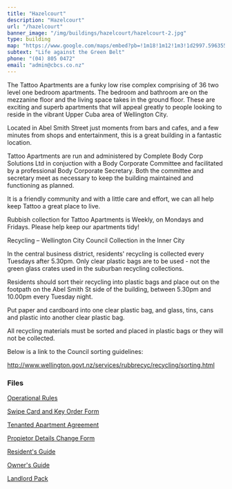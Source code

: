 ```yaml
---
title: "Hazelcourt"
description: "Hazelcourt"
url: "/hazelcourt"
banner_image: "/img/buildings/hazelcourt/hazelcourt-2.jpg"
type: building
map: "https://www.google.com/maps/embed?pb=!1m18!1m12!1m3!1d2997.5963558903363!2d174.78551785148673!3d-41.295888548819306!2m3!1f0!2f0!3f0!3m2!1i1024!2i768!4f13.1!3m3!1m2!1s0x6d38afc5caa2749d%3A0xd016cffc2b41c825!2s4+Claremont+Grove%2C+Mt+Victoria%2C+Wellington+6011!5e0!3m2!1sen!2snz!4v1450689043767"
subtext: "Life against the Green Belt"
phone: "(04) 805 0472"
email: "admin@cbcs.co.nz"
---
```

The Tattoo Apartments are a funky low rise complex comprising of 36 two level one bedroom apartments. The bedroom and bathroom are on the mezzanine floor and the living space takes in the ground floor. These are exciting and superb apartments that will appeal greatly to people looking to reside in the vibrant Upper Cuba area of Wellington City.

Located in Abel Smith Street just moments from bars and cafes, and a few minutes from shops and entertainment, this is a great building in a fantastic location.

Tattoo Apartments are run and administered by Complete Body Corp Solutions Ltd in conjuction with a Body Corporate Committee and facilitated by a professional Body Corporate Secretary.  Both the committee and secretary meet as necessary to keep the building maintained and functioning as planned.

It is a friendly community and with a little care and effort, we can all help keep Tattoo a great place to live.



Rubbish collection for Tattoo Apartments is Weekly, on Mondays and Fridays. Please help keep our apartments tidy!
 
Recycling – Wellington City Council Collection in the Inner City

In the central business district, residents' recycling is collected every Tuesdays after 5.30pm. Only clear plastic bags are to be used - not the green glass crates used in the suburban recycling collections.

Residents should sort their recycling into plastic bags and place out on the footpath on the Abel Smith St side of the building, between 5.30pm and 10.00pm every Tuesday night.

Put paper and cardboard into one clear plastic bag, and glass, tins, cans and plastic into another clear plastic bag.

All recycling materials must be sorted and placed in plastic bags or they will not be collected.

Below is a link to the Council sorting guidelines:

http://www.wellington.govt.nz/services/rubbrecyc/recycling/sorting.html

### Files

<a href="/files/Tattoo-Apartments-Body-Corporate-Operational-Rules-280912.pdf" target="_blank"><i class="fa fa-file-pdf-o"></i> Operational Rules</a>

<a href="/files/Tattoo-Apartments-Swipe-Card-and-Key-Order-Form.pdf" target="_blank"><i class="fa fa-file-pdf-o"></i> Swipe Card and Key Order Form</a>

<a href="/files/Tattoo-Apartments-Tenanted-Apartment-Agreement.pdf" target="_blank"><i class="fa fa-file-pdf-o"></i> Tenanted Apartment Agreement</a>

<a href="/files/Tattoo-Apartments-Proprietor-Details-Change-Form.pdf" target="_blank"><i class="fa fa-file-pdf-o"></i> Propietor Details Change Form</a>

<a href="/files/Tattoo-Apartments-Residents-Guide.pdf" target="_blank"><i class="fa fa-file-pdf-o"></i> Resident's Guide</a>

<a href="/files/Tattoo-Apartments-Owners-Guide.pdf" target="_blank"><i class="fa fa-file-pdf-o"></i> Owner's Guide</a>

<a href="/files/Tattoo-Apartments-Landlord-Pack.pdf" target="_blank"><i class="fa fa-file-pdf-o"></i> Landlord Pack</a>

